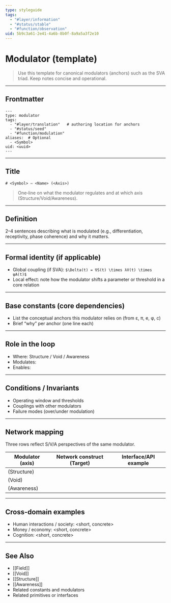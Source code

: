 ```yaml
---
type: styleguide
tags:
  - "#layer/information"
  - "#status/stable"
  - "#function/observation"
uid: 5b9c3a61-2e41-4a6b-8b0f-8a9a5a3f2e10
---
```


# Modulator (template)

> Use this template for canonical modulators (anchors) such as the SVA triad. Keep notes concise and operational.

---

## Frontmatter

```
---
type: modulator
tags:
  - "#layer/translation"   # authoring location for anchors
  - "#status/seed"
  - "#function/modulation"
aliases:  # Optional
  - <Symbol>
uid: <uuid>
---
```

---

## Title

`# <Symbol> — <Name> (<Axis>)`

> One‑line on what the modulator regulates and at which axis (Structure/Void/Awareness).

---

## Definition

2–4 sentences describing what is modulated (e.g., differentiation, receptivity, phase coherence) and why it matters.

---

## Formal identity (if applicable)

- Global coupling (if SVA): `$\Delta(t) = ∇S(t) \times λV(t) \times ψA(t)$`
- Local effect: note how the modulator shifts a parameter or threshold in a core relation

---

## Base constants (core dependencies)

- List the conceptual anchors this modulator relies on (from ε, π, e, φ, c)
- Brief “why” per anchor (one line each)

---

## Role in the loop

- Where: Structure / Void / Awareness
- Modulates: <what is tuned>
- Enables: <resulting capability>

---

## Conditions / Invariants

- Operating window and thresholds
- Couplings with other modulators
- Failure modes (over/under modulation)

---

## Network mapping

Three rows reflect S/V/A perspectives of the same modulator.

| Modulator (axis) | Network construct (Target)     | Interface/API example            |
|------------------|--------------------------------|----------------------------------|
| <M> (Structure)  | <construct>                    | <API examples>                   |
| <M> (Void)       | <construct>                    | <API examples>                   |
| <M> (Awareness)  | <construct>                    | <API examples>                   |

---

## Cross-domain examples

- Human interactions / society: <short, concrete>
- Money / economy: <short, concrete>
- Cognition: <short, concrete>

---

## See Also

- [[Field]]
- [[Void]]
- [[Structure]]
- [[Awareness]]
- Related constants and modulators
- Related primitives or interfaces
